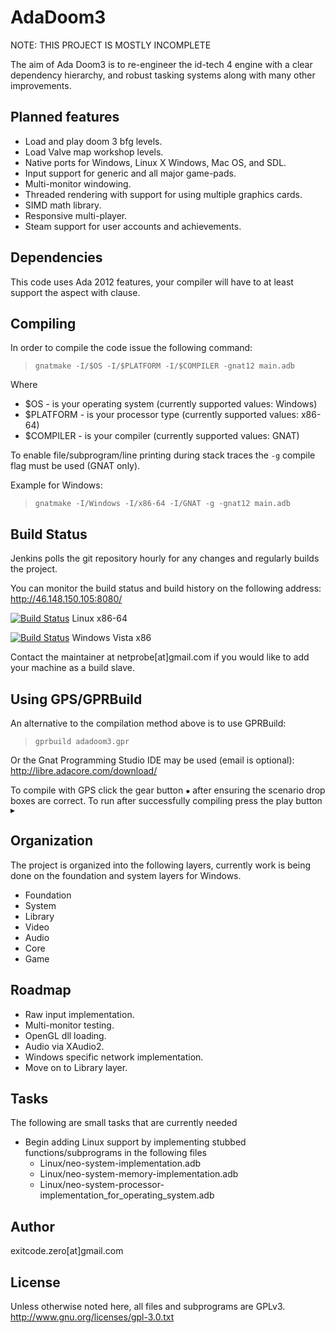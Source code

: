 AdaDoom3
========

NOTE: THIS PROJECT IS MOSTLY INCOMPLETE

The aim of Ada Doom3 is to re-engineer the id-tech 4 engine with a clear dependency hierarchy, and robust tasking systems along with many other improvements.

Planned features
----------------
* Load and play doom 3 bfg levels.
* Load Valve map workshop levels.
* Native ports for Windows, Linux X Windows, Mac OS, and SDL.
* Input support for generic and all major game-pads.
* Multi-monitor windowing.
* Threaded rendering with support for using multiple graphics cards.
* SIMD math library.
* Responsive multi-player.
* Steam support for user accounts and achievements.

Dependencies
------------
This code uses Ada 2012 features, your compiler will have to at least support the aspect with clause.

Compiling
---------
In order to compile the code issue the following command:

>  `gnatmake -I/$OS -I/$PLATFORM -I/$COMPILER -gnat12 main.adb`

Where

 * $OS - is your operating system (currently supported values: Windows)
 * $PLATFORM - is your processor type (currently supported values: x86-64)
 * $COMPILER - is your compiler (currently supported values: GNAT)

To enable file/subprogram/line printing during stack traces the `-g` compile flag must be used (GNAT only). 

  Example for Windows:

>   `gnatmake -I/Windows -I/x86-64 -I/GNAT -g -gnat12 main.adb`
  
Build Status
------------
Jenkins polls the git repository hourly for any changes and regularly builds the project.

You can monitor the build status and build history on the following address: http://46.148.150.105:8080/

[![Build Status](http://46.148.150.105:8080/job/AdaDoom3-linux-x86-64/badge/icon)](http://46.148.150.105:8080/job/AdaDoom3-linux-x86-64/) Linux x86-64

[![Build Status](http://46.148.150.105:8080/job/AdaDoom3-windows-vista-x86/badge/icon)](http://46.148.150.105:8080/job/AdaDoom3-windows-vista-x86/) Windows Vista x86

Contact the maintainer at netprobe[at]gmail.com if you would like to add your machine as a build slave.

Using GPS/GPRBuild
------------------

An alternative to the compilation method above is to use GPRBuild:
>    `gprbuild adadoom3.gpr`

Or the Gnat Programming Studio IDE may be used (email is optional):
http://libre.adacore.com/download/

To compile with GPS click the gear button `✹` after ensuring the scenario drop boxes are correct.
To run after successfully compiling press the play button `▶`

Organization
------------
The project is organized into the following layers, currently work is being done on the foundation and system layers for Windows.
* Foundation 
* System
* Library
* Video
* Audio
* Core
* Game

Roadmap
-------
* Raw input implementation.
* Multi-monitor testing.
* OpenGL dll loading.
* Audio via XAudio2.
* Windows specific network implementation.
* Move on to Library layer.

Tasks
-----
The following are small tasks that are currently needed
* Begin adding Linux support by implementing stubbed functions/subprograms in the following files
  * Linux/neo-system-implementation.adb
  * Linux/neo-system-memory-implementation.adb
  * Linux/neo-system-processor-implementation_for_operating_system.adb

Author
------
exitcode.zero[at]gmail.com

License
-------
Unless otherwise noted here, all files and subprograms are GPLv3.
http://www.gnu.org/licenses/gpl-3.0.txt
